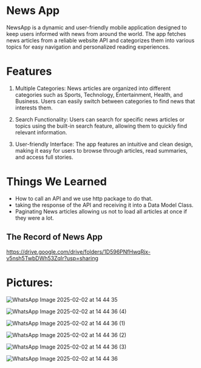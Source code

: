 # News App

NewsApp is a dynamic and user-friendly mobile application designed to keep users informed with news from around the world. The app fetches news articles from a reliable website API and categorizes them into various topics for easy navigation and personalized reading experiences.

# Features
1. Multiple Categories:
 News articles are organized into different categories such as Sports, Technology, Entertainment, Health, and Business. Users can easily switch between categories to find news that interests them.

2. Search Functionality:
Users can search for specific news articles or topics using the built-in search feature, allowing them to quickly find relevant information.

3. User-friendly Interface:
The app features an intuitive and clean design, making it easy for users to browse through articles, read summaries, and access full stories.

# Things We Learned
- How to call an API and we use http package to do that.
- taking the response of the API and receiving it into a Data Model Class.
- Paginating News articles allowing us not to load all articles at once if they were a lot.

## The Record of News App

https://drive.google.com/drive/folders/1D596PNfHwqRjx-v5nsh5TwbDWh53ZqIr?usp=sharing

# Pictures:

![WhatsApp Image 2025-02-02 at 14 44 35](https://github.com/user-attachments/assets/a275f6b3-99a3-4e3a-9edc-9629ffbea632)

![WhatsApp Image 2025-02-02 at 14 44 36 (4)](https://github.com/user-attachments/assets/f5b0c9b3-1e60-4707-bd38-621ea50b2de1)

![WhatsApp Image 2025-02-02 at 14 44 36 (1)](https://github.com/user-attachments/assets/0ceb42f5-1c24-4e27-9d28-d3c58be23296)

![WhatsApp Image 2025-02-02 at 14 44 36 (2)](https://github.com/user-attachments/assets/23e1ddea-cb53-4229-9883-58270f33766d)

![WhatsApp Image 2025-02-02 at 14 44 36 (3)](https://github.com/user-attachments/assets/52efdb45-5397-416e-a1b1-d70bbc32986e)

![WhatsApp Image 2025-02-02 at 14 44 36](https://github.com/user-attachments/assets/7dfa5186-f36b-461b-9938-4c80d71631ce)







